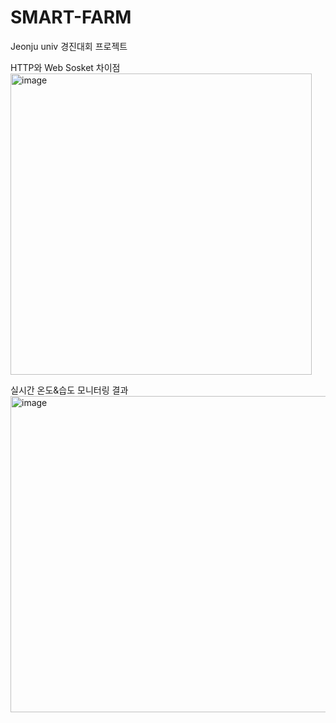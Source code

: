 # SMART-FARM
Jeonju univ 경진대회 프로젝트

HTTP와 Web Sosket 차이점
<img width="482" alt="image" src="https://user-images.githubusercontent.com/126471135/234861963-41f93b2b-c31b-4bef-9d41-c21cbd264454.png">

실시간 온도&습도 모니터링 결과
<img width="506" alt="image" src="https://user-images.githubusercontent.com/126471135/234862291-215bb585-1a29-4865-8b49-8e7839ae7011.png">

